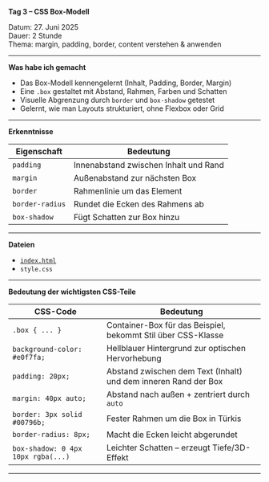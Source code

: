 **Tag 3 – CSS Box-Modell**

Datum: 27. Juni 2025  
Dauer: 2 Stunde  
Thema: margin, padding, border, content verstehen & anwenden

---

**Was habe ich gemacht**

- Das Box-Modell kennengelernt (Inhalt, Padding, Border, Margin)
- Eine `.box` gestaltet mit Abstand, Rahmen, Farben und Schatten
- Visuelle Abgrenzung durch `border` und `box-shadow` getestet
- Gelernt, wie man Layouts strukturiert, ohne Flexbox oder Grid

---

**Erkenntnisse**

| Eigenschaft     | Bedeutung                               |
|----------------|------------------------------------------|
| `padding`       | Innenabstand zwischen Inhalt und Rand   |
| `margin`        | Außenabstand zur nächsten Box           |
| `border`        | Rahmenlinie um das Element              |
| `border-radius` | Rundet die Ecken des Rahmens ab         |
| `box-shadow`    | Fügt Schatten zur Box hinzu             |

---

**Dateien**

- [`index.html`](https://sugu4.github.io/100-days-of-code/Day03)
- `style.css`

---

**Bedeutung der wichtigsten CSS-Teile**

| CSS-Code                             | Bedeutung                                                           |
|--------------------------------------|----------------------------------------------------------------------|
| `.box { ... }`                       | Container-Box für das Beispiel, bekommt Stil über CSS-Klasse        |
| `background-color: #e0f7fa;`         | Hellblauer Hintergrund zur optischen Hervorhebung                   |
| `padding: 20px;`                     | Abstand zwischen dem Text (Inhalt) und dem inneren Rand der Box     |
| `margin: 40px auto;`                | Abstand nach außen + zentriert durch `auto`                         |
| `border: 3px solid #00796b;`         | Fester Rahmen um die Box in Türkis                                  |
| `border-radius: 8px;`                | Macht die Ecken leicht abgerundet                                   |
| `box-shadow: 0 4px 10px rgba(...)`   | Leichter Schatten – erzeugt Tiefe/3D-Effekt                         |

---
